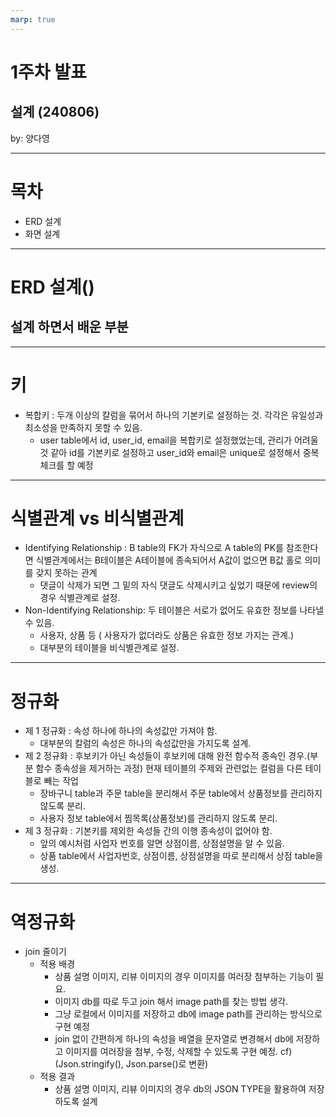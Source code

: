 ```yaml
---
marp: true
---
```


# **1주차 발표**

## 설계 (240806) 

by: 양다영

---

# 목차 

* ERD 설계
* 화면 설계

---

# ERD 설계()
## 설계 하면서 배운 부분

---
# 키
* 복합키 : 두개 이상의 칼럼을 묶어서 하나의 기본키로 설정하는 것. 각각은 유일성과 최소성을 만족하지 못할 수 있음. 
    * user table에서 id, user_id, email을 복합키로 설정했었는데, 관리가 어려울 것 같아 id를 기본키로 설정하고 user_id와 email은 unique로 설정해서 중복 체크를 할 예정
---

# 식별관계 vs 비식별관계

* Identifying Relationship : B table의 FK가 자식으로 A table의 PK를 참조한다면 식별관계에서는 B테이블은 A테이블에 종속되어서 A값이 없으면 B값 홀로 의미를 갖지 못하는 관계 
    * 댓글이 삭제가 되면 그 밑의 자식 댓글도 삭제시키고 싶었기 때문에 review의 경우 식별관계로 설정.
* Non-Identifying Relationship: 두 테이블은 서로가 없어도 유효한 정보를 나타낼 수 있음. 
    * 사용자, 상품 등 ( 사용자가 없더라도 상품은 유효한 정보 가지는 관계.)
    * 대부분의 테이블을 비식별관계로 설정.

---
# 정규화
* 제 1 정규화 : 속성 하나에 하나의 속성값만 가져야 함.
    *  대부분의 칼럼의 속성은 하나의 속성값만을 가지도록 설계. 
* 제 2 정규화 : 후보키가 아닌 속성들이 후보키에 대해 완전 함수적 종속인 경우.(부분 함수 종속성을 제거하는 과정)
    현재 테이블의 주제와 관련없는 컬럼을 다른 테이블로 빼는 작업
    * 장바구니 table과 주문 table을 분리해서 주문 table에서 상품정보를 관리하지 않도록 분리. 
    * 사용자 정보 table에서 찜목록(상품정보)를 관리하지 않도록 분리.
* 제 3 정규화 : 기본키를 제외한 속성들 간의 이행 종속성이 없어야 함.
    * 앞의 예시처럼 사업자 번호를 알면 상점이름, 상점설명을 알 수 있음.
    * 상품 table에서 사업자번호, 상점이름, 상점설명을 따로 분리해서 상점 table을 생성.
---
# 역정규화 
* join 줄이기
    * 적용 배경
        - 상품 설명 이미지, 리뷰 이미지의 경우 이미지를 여러장 첨부하는 기능이 필요. 
        - 이미지 db를 따로 두고 join 해서 image path를 찾는 방법 생각. 
        - 그냥 로컬에서 이미지를 저장하고 db에 image path를 관리하는 방식으로 구현 예정
        - join 없이 간편하게 하나의 속성을 배열을 문자열로 변경해서 db에 저장하고 이미지를 여러장을 첨부, 수정, 삭제할 수 있도록 구현 예정. 
            cf) (Json.stringify(), Json.parse()로 변환)
    * 적용 결과 
        * 상품 설명 이미지, 리뷰 이미지의 경우 
        db의 JSON TYPE을 활용하여 저장하도록 설계
